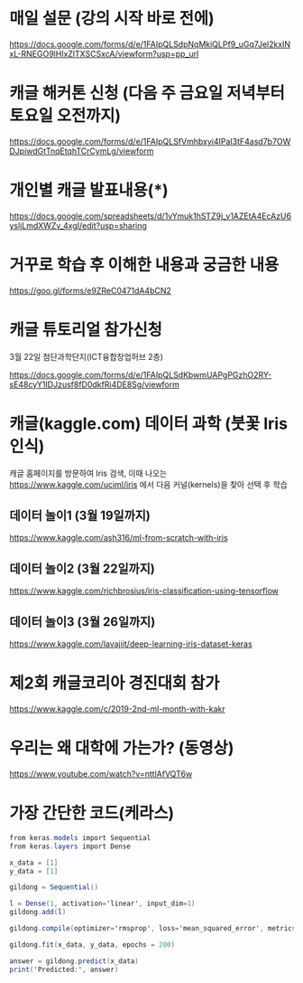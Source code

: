 # 매일 설문 (강의 시작 바로 전에)
https://docs.google.com/forms/d/e/1FAIpQLSdpNqMkiQLPf9_uGq7Jel2kxINxL-RNEGO9lHIxZlTXSCSxcA/viewform?usp=pp_url

# 캐글 해커톤 신청 (다음 주 금요일 저녁부터 토요일 오전까지)
https://docs.google.com/forms/d/e/1FAIpQLSfVmhbxyi4IPaI3tF4asd7b7OWDJpiwdGtTnqEtqhTCrCymLg/viewform

# 개인별 캐글 발표내용(*)
https://docs.google.com/spreadsheets/d/1vYmuk1hSTZ9j_y1AZEtA4EcAzU6ysljLmdXWZv_4xgI/edit?usp=sharing

# 거꾸로 학습 후 이해한 내용과 궁금한 내용 
https://goo.gl/forms/e9ZReC0471dA4bCN2

# 캐글 튜토리얼 참가신청
3월 22일 첨단과학단지(ICT융합창업허브 2층) 

https://docs.google.com/forms/d/e/1FAIpQLSdKbwmUAPgPGzhO2RY-sE48cyY1IDJzusf8fD0dkfRi4DE8Sg/viewform

# 캐글(kaggle.com) 데이터 과학 (붓꽃 Iris 인식)

캐글 홈페이지를 방문하여 Iris 검색, 이때 나오는 https://www.kaggle.com/uciml/iris 에서 다음 커널(kernels)을 찾아 선택 후 학습

## 데이터 놀이1 (3월 19일까지)
https://www.kaggle.com/ash316/ml-from-scratch-with-iris 

## 데이터 놀이2 (3월 22일까지)
https://www.kaggle.com/richbrosius/iris-classification-using-tensorflow

## 데이터 놀이3 (3월 26일까지)
https://www.kaggle.com/lavajiit/deep-learning-iris-dataset-keras


# 제2회 캐글코리아 경진대회 참가
https://www.kaggle.com/c/2019-2nd-ml-month-with-kakr


# 우리는 왜 대학에 가는가? (동영상)
https://www.youtube.com/watch?v=nttlAfVQT6w


# 가장 간단한 코드(케라스)
```csharp
from keras.models import Sequential
from keras.layers import Dense

x_data = [1]
y_data = [1]

gildong = Sequential()

l = Dense(1, activation='linear', input_dim=1)
gildong.add(l)

gildong.compile(optimizer='rmsprop', loss='mean_squared_error', metrics=['accuracy'])

gildong.fit(x_data, y_data, epochs = 200)

answer = gildong.predict(x_data)
print('Predicted:', answer)
```


